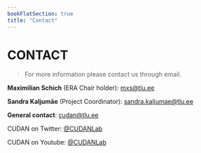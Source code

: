 ```yaml
---
bookFlatSection: true
title: "Contact"
---
```

CONTACT
==  

> For more information please contact us through email.

**Maximilian Schich** (ERA Chair holder): [mxs@tlu.ee](mailto:mxs@tlu.ee "mxs@tlu.ee")  

**Sandra Kaljumäe** (Project Coordinator): [sandra.kaljumae@tlu.ee](sandra.kaljumae@tlu.ee "sandra.kaljumae@tlu.ee")  

**General contact**: [cudan@tlu.ee](mailto:cudan@tlu.ee "cudan@tlu.ee")  

CUDAN on Twitter: [@CUDANLab](https://twitter.com/CUDANLab "@CUDANLab")

CUDAN on Youtube: [@CUDANLab](https://www.youtube.com/@CUDANLab/videos "@CUDANLab")
